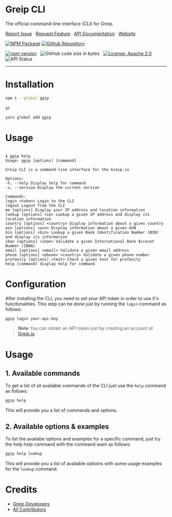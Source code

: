 # Greip CLI

The official command-line interface (CLI) for Greip.

[Report Issue](https://github.com/Greipio/cli/issues/new)
·
[Request Feature](https://github.com/Greipio/cli/discussions/new?category=ideas)
·
[API Documentation](https://docs.greip.io)
·
[Website](https://greip.io)

[![NPM Package](https://img.shields.io/badge/npm-CB3837?style=for-the-badge&logo=npm&logoColor=white)](https://www.npmjs.com/package/ggip)
[![Github Repository](https://img.shields.io/badge/GitHub-100000?style=for-the-badge&logo=github&logoColor=white)](https://github.com/Greipio/cli)

[![npm version](https://badge.fury.io/js/ggip.svg)](https://badge.fury.io/js/gre-geoip)
&nbsp;
![GitHub code size in bytes](https://img.shields.io/github/languages/code-size/Greipio/cli?color=green&label=Minified%20size&logo=github)
&nbsp;
[![License: Apache 2.0](https://img.shields.io/badge/License-Apache_2.0-blue.svg)](https://opensource.org/licenses/Apache-2-0)
&nbsp;
![API Status](https://img.shields.io/website?down_color=orange&down_message=down&label=API%20status&up_color=green&up_message=up&url=https%3A%2F%2Fgreipapi.com)

---

# Installation

```bash
npm i --global ggip
```

or

```bash
yarn global add ggip
```

# Usage

```

$ ggip help
Usage: ggip [options] [command]

Greip CLI is a command-line interface for the Greip.io

Options:
-h, --help Display help for command
-v, --version Display the current version

Commands:
login <token> Login to the CLI
logout Logout from the CLI
me [options] Display your IP address and location information
lookup [options] <ip> Lookup a given IP address and display its location information
country [options] <country> Display information about a given country
asn [options] <asn> Display information about a given ASN
bin [options] <bin> Lookup a given Bank Identification Number (BIN) and display its information
iban [options] <iban> Validate a given International Bank Account Number (IBAN)
email [options] <email> Validate a given email address
phone [options] <phone> <country> Validate a given phone number
profanity [options] <text> Check a given text for profanity
help [command] display help for command

```

# Configuration

After installing the CLI, you need to set your API token in order to use it's funcitonalities. This step can be done just by running the `login` command as follows:

```bash
ggip login your-api-key
```

> **Note**
> You can obtain an API token just by creating an account at [Greip.io](https://greip.io/portal/register).

# Usage

## 1. Available commands

To get a list of all available commands of the CLI just use the `help` command as follows:

```bash
ggip help
```

This will provide you a list of commands and options.

## 2. Available options & examples

To list the availabe options and examples for a specific command, just try the help help command with the command want as follows:

```bash
ggip help lookup
```

This will provide you a list of available optioins with some usage examples for the `lookup` command.

# Credits

- [Greip Developers](https://greip.io/)
- [All Contributors](https://github.com/Greipio/cli/graphs/contributors)
